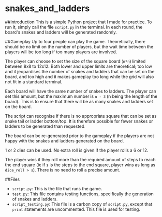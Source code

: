 # snakes_and_ladders

##Introduction
This is a simple Python project that I made for practice. To run it, simply call the file `script.py` in the terminal. In each round, the board's snakes and ladders will be generated randomly.

##Gameplay
Up to four people can play the game. Theoretically, there should be no limit on the number of players, but the wait time between the players will be too long if too many players are involved. 

The player can choose to set the size of the square board (`n*n`) limited between 8x8 to 12x12. Both lower and upper limits are theoretical; too low and it jeopardises the number of snakes and ladders that can be set on the board, and too high and it makes gameplay too long while the grid will also not fit in a standard terminal.

Each board will have the same number of snakes to ladders. The player can set this amount, but the maximum number is `n - 3` (n being the length of the board). This is to ensure that there will be as many snakes and ladders set on the board. 

The script can recognise if there is no appropriate square that can be set as snake tail or ladder bottom/top. It is therefore possible for fewer snakes or ladders to be generated than requested.

The board can be re-generated prior to the gameplay if the players are not happy with the snakes and ladders generated on the board. 

1 or 2 dies can be used. No extra roll is given if the player rolls a 6 or 12.

The player wins if they roll more than the required amount of steps to reach the end square (ie if `s` is the steps to the end square, player wins as long as `dice_roll > s`). There is no need to roll a precise amount. 

##Files
* `script.py`: This is the file that runs the game.
* `test.py`: This file contains testing functions, specifically the generation of snakes and ladders. 
* `script_testing.py`: This file is a carbon copy of `script.py`, except that `print` statements are uncommented. This file is used for testing. 